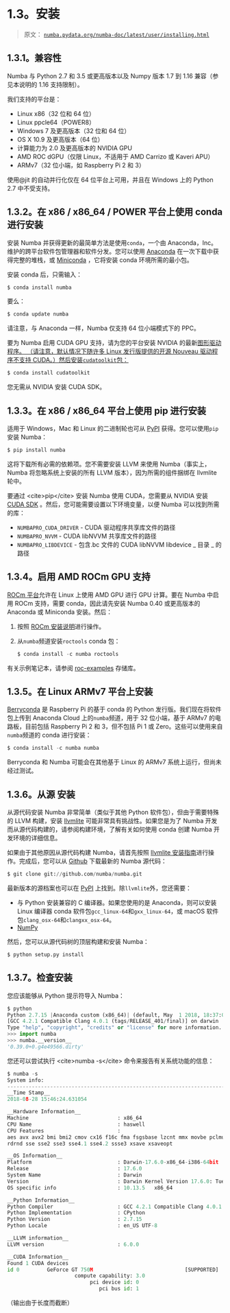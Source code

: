 # 1.3。安装

> 原文： [`numba.pydata.org/numba-doc/latest/user/installing.html`](http://numba.pydata.org/numba-doc/latest/user/installing.html)

## 1.3.1。兼容性

Numba 与 Python 2.7 和 3.5 或更高版本以及 Numpy 版本 1.7 到 1.16 兼容（参见本说明的 1.16 支持限制）。

我们支持的平台是：

*   Linux x86（32 位和 64 位）
*   Linux ppcle64（POWER8）
*   Windows 7 及更高版本（32 位和 64 位）
*   OS X 10.9 及更高版本（64 位）
*   计算能力为 2.0 及更高版本的 NVIDIA GPU
*   AMD ROC dGPU（仅限 Linux，不适用于 AMD Carrizo 或 Kaveri APU）
*   ARMv7（32 位小端，如 Raspberry Pi 2 和 3）

使用@jit 的自动并行化仅在 64 位平台上可用，并且在 Windows 上的 Python 2.7 中不受支持。

## 1.3.2。在 x86 / x86_64 / POWER 平台上使用 conda 进行安装

安装 Numba 并获得更新的最简单方法是使用`conda`，一个由 Anaconda，Inc。维护的跨平台软件包管理器和软件分发。您可以使用 [Anaconda](https://www.anaconda.com/download) 在一次下载中获得完整的堆栈，或 [Miniconda](https://conda.io/miniconda.html) ，它将安装 conda 环境所需的最小包。

安装 conda 后，只需输入：

```py
$ conda install numba

```

要么：

```py
$ conda update numba

```

请注意，与 Anaconda 一样，Numba 仅支持 64 位小端模式下的 PPC。

要为 Numba 启用 CUDA GPU 支持，请为您的平台安装 NVIDIA 的最新[图形驱动程序。 （请注意，默认情况下随许多 Linux 发行版提供的开源 Nouveau 驱动程序不支持 CUDA。）然后安装`cudatoolkit`包：](https://www.nvidia.com/Download/index.aspx)

```py
$ conda install cudatoolkit

```

您无需从 NVIDIA 安装 CUDA SDK。

## 1.3.3。在 x86 / x86_64 平台上使用 pip 进行安装

适用于 Windows，Mac 和 Linux 的二进制轮也可从 [PyPI](https://pypi.org/project/numba/) 获得。您可以使用`pip`安装 Numba：

```py
$ pip install numba

```

这将下载所有必需的依赖项。您不需要安装 LLVM 来使用 Numba（事实上，Numba 将忽略系统上安装的所有 LLVM 版本），因为所需的组件捆绑在 llvmlite 轮中。

要通过 &lt;cite&gt;pip&lt;/cite&gt; 安装 Numba 使用 CUDA，您需要从 NVIDIA 安装 [CUDA SDK](https://developer.nvidia.com/cuda-downloads) 。然后，您可能需要设置以下环境变量，以便 Numba 可以找到所需的库：

*   `NUMBAPRO_CUDA_DRIVER` - CUDA 驱动程序共享库文件的路径
*   `NUMBAPRO_NVVM` - CUDA libNVVM 共享库文件的路径
*   `NUMBAPRO_LIBDEVICE` - 包含.bc 文件的 CUDA libNVVM libdevice _ 目录 _ 的路径

## 1.3.4。启用 AMD ROCm GPU 支持

[ROCm 平台](https://rocm.github.io/)允许在 Linux 上使用 AMD GPU 进行 GPU 计算。要在 Numba 中启用 ROCm 支持，需要 conda，因此请先安装 Numba 0.40 或更高版本的 Anaconda 或 Miniconda 安装。然后：

1.  按照 [ROCm 安装说明](https://rocm.github.io/install.html)进行操作。

2.  从`numba`频道安装`roctools` conda 包：

    ```py
    $ conda install -c numba roctools

    ```

有关示例笔记本，请参阅 [roc-examples](https://github.com/numba/roc-examples) 存储库。

## 1.3.5。在 Linux ARMv7 平台上安装

[Berryconda](https://github.com/jjhelmus/berryconda) 是 Raspberry Pi 的基于 conda 的 Python 发行版。我们现在将软件包上传到 Anaconda Cloud 上的`numba`频道，用于 32 位小端，基于 ARMv7 的电路板，目前包括 Raspberry Pi 2 和 3，但不包括 Pi 1 或 Zero。这些可以使用来自`numba`频道的 conda 进行安装：

```py
$ conda install -c numba numba

```

Berryconda 和 Numba 可能会在其他基于 Linux 的 ARMv7 系统上运行，但尚未经过测试。

## 1.3.6。从源  安装

从源代码安装 Numba 非常简单（类似于其他 Python 软件包），但由于需要特殊的 LLVM 构建，安装 [llvmlite](https://github.com/numba/llvmlite) 可能非常具有挑战性。如果您是为了 Numba 开发而从源代码构建的，请参阅构建环境，了解有关如何使用 conda 创建 Numba 开发环境的详细信息。

如果由于其他原因从源代码构建 Numba，请首先按照 [llvmlite 安装指南](https://llvmlite.readthedocs.io/en/latest/admin-guide/install.html)进行操作。完成后，您可以从 [Github](https://github.com/numba/numba) 下载最新的 Numba 源代码：

```py
$ git clone git://github.com/numba/numba.git

```

最新版本的源档案也可以在 [PyPI](https://pypi.org/project/numba/) 上找到。除`llvmlite`外，您还需要：

*   与 Python 安装兼容的 C 编译器。如果您使用的是 Anaconda，则可以安装 Linux 编译器 conda 软件包`gcc_linux-64`和`gxx_linux-64`，或 macOS 软件包`clang_osx-64`和`clangxx_osx-64`。
*   [NumPy](http://www.numpy.org/)

然后，您可以从源代码树的顶层构建和安装 Numba：

```py
$ python setup.py install

```

## 1.3.7。检查安装

您应该能够从 Python 提示符导入 Numba：

```py
$ python
Python 2.7.15 |Anaconda custom (x86_64)| (default, May  1 2018, 18:37:05)
[GCC 4.2.1 Compatible Clang 4.0.1 (tags/RELEASE_401/final)] on darwin
Type "help", "copyright", "credits" or "license" for more information.
>>> import numba
>>> numba.__version__
'0.39.0+0.g4e49566.dirty'

```

您还可以尝试执行 &lt;cite&gt;numba -s&lt;/cite&gt; 命令来报告有关系统功能的信息：

```py
$ numba -s
System info:
--------------------------------------------------------------------------------
__Time Stamp__
2018-08-28 15:46:24.631054

__Hardware Information__
Machine                             : x86_64
CPU Name                            : haswell
CPU Features                        :
aes avx avx2 bmi bmi2 cmov cx16 f16c fma fsgsbase lzcnt mmx movbe pclmul popcnt
rdrnd sse sse2 sse3 sse4.1 sse4.2 ssse3 xsave xsaveopt

__OS Information__
Platform                            : Darwin-17.6.0-x86_64-i386-64bit
Release                             : 17.6.0
System Name                         : Darwin
Version                             : Darwin Kernel Version 17.6.0: Tue May  8 15:22:16 PDT 2018; root:xnu-4570.61.1~1/RELEASE_X86_64
OS specific info                    : 10.13.5   x86_64

__Python Information__
Python Compiler                     : GCC 4.2.1 Compatible Clang 4.0.1 (tags/RELEASE_401/final)
Python Implementation               : CPython
Python Version                      : 2.7.15
Python Locale                       : en_US UTF-8

__LLVM information__
LLVM version                        : 6.0.0

__CUDA Information__
Found 1 CUDA devices
id 0         GeForce GT 750M                              [SUPPORTED]
                      compute capability: 3.0
                           pci device id: 0
                              pci bus id: 1

```

（输出由于长度而截断）